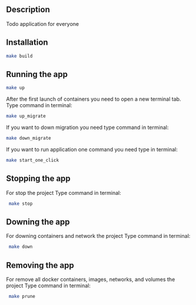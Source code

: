 
## Description

Todo application for everyone

## Installation

```bash
make build
```

## Running the app

```bash
make up
```

After the first launch of containers
you need to open a new terminal tab.
Type command in terminal:

```bash
make up_migrate
```

If you want to down migration
you need type command in terminal:

```bash
make down_migrate
```

If you want to run application one command
you need type in terminal:

```bash
make start_one_click
```

## Stopping the app

For stop the project
Type command in terminal:

```bash
 make stop
```

## Downing the app

For downing containers and network the project
Type command in terminal:

```bash
 make down
```

## Removing the app

For remove all docker containers, images, networks, and volumes the project
Type command in terminal:

```bash
 make prune
```
